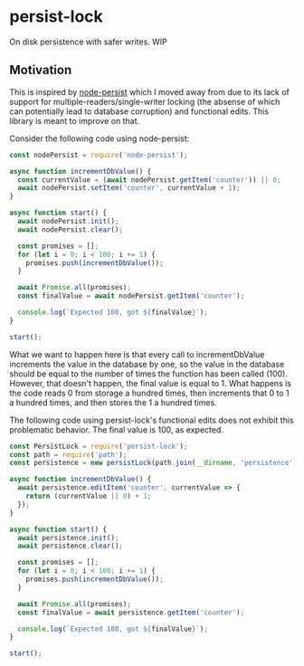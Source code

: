 # persist-lock

On disk persistence with safer writes. WIP

## Motivation

This is inspired by [node-persist](https://www.npmjs.com/package/node-persist) which I moved away from due to its lack of support for multiple-readers/single-writer locking (the absense of which can potentially lead to database corruption) and functional edits. This library is meant to improve on that.

Consider the following code using node-persist:

```js
const nodePersist = require('node-persist');

async function incrementDbValue() {
  const currentValue = (await nodePersist.getItem('counter')) || 0;
  await nodePersist.setItem('counter', currentValue + 1);
}

async function start() {
  await nodePersist.init();
  await nodePersist.clear();

  const promises = [];
  for (let i = 0; i < 100; i += 1) {
    promises.push(incrementDbValue());
  }

  await Promise.all(promises);
  const finalValue = await nodePersist.getItem('counter');

  console.log(`Expected 100, got ${finalValue}`);
}

start();
```

What we want to happen here is that every call to incrementDbValue increments the value in the database by one, so the value in the database should be equal to the number of times the function has been called (100). However, that doesn't happen, the final value is equal to 1. What happens is the code reads 0 from storage a hundred times, then increments that 0 to 1 a hundred times, and then stores the 1 a hundred times.

The following code using persist-lock's functional edits does not exhibit this problematic behavior. The final value is 100, as expected.

```js
const PersistLock = require('persist-lock');
const path = require('path');
const persistence = new persistLock(path.join(__dirname, 'persistence'));

async function incrementDbValue() {
  await persistence.editItem('counter', currentValue => {
    return (currentValue || 0) + 1;
  });
}

async function start() {
  await persistence.init();
  await persistence.clear();

  const promises = [];
  for (let i = 0; i < 100; i += 1) {
    promises.push(incrementDbValue());
  }

  await Promise.all(promises);
  const finalValue = await persistence.getItem('counter');

  console.log(`Expected 100, got ${finalValue}`);
}

start();
```
